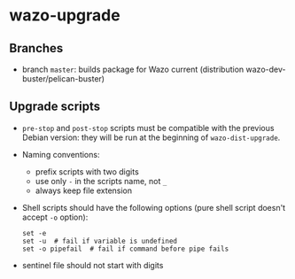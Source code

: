 # wazo-upgrade

## Branches

* branch `master`: builds package for Wazo current (distribution wazo-dev-buster/pelican-buster)

## Upgrade scripts

* `pre-stop` and `post-stop` scripts must be compatible with the previous Debian version: they will
  be run at the beginning of `wazo-dist-upgrade`.
* Naming conventions:
  * prefix scripts with two digits
  * use only `-` in the scripts name, not `_`
  * always keep file extension
* Shell scripts should have the following options (pure shell script doesn't accept `-o` option):

  ```
  set -e
  set -u  # fail if variable is undefined
  set -o pipefail  # fail if command before pipe fails
  ```
* sentinel file should not start with digits
